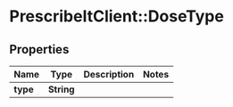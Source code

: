# PrescribeItClient::DoseType

## Properties
Name | Type | Description | Notes
------------ | ------------- | ------------- | -------------
**type** | **String** |  | 

